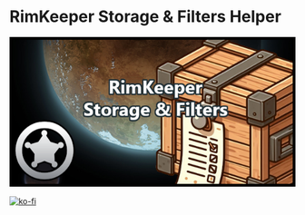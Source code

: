 # RimKeeper Storage & Filters Helper
![](About/preview.png?raw=true)  



[![ko-fi](https://ko-fi.com/img/githubbutton_sm.svg)](https://ko-fi.com/G2G6XXIEZ)
